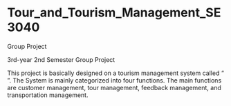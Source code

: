 # Tour_and_Tourism_Management_SE3040
Group Project

3rd-year 2nd Semester Group Project

This project is basically designed on a tourism management system called “ ”. The System is mainly categorized into four functions. The main functions are customer management, tour management, feedback management, and transportation management. 
